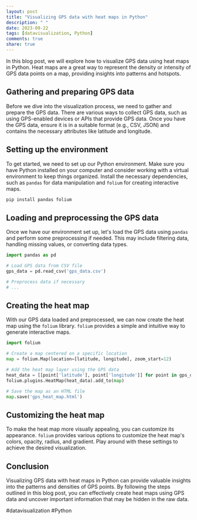 ```yaml
---
layout: post
title: "Visualizing GPS data with heat maps in Python"
description: " "
date: 2023-09-22
tags: [datavisualization, Python]
comments: true
share: true
---
```


In this blog post, we will explore how to visualize GPS data using heat maps in Python. Heat maps are a great way to represent the density or intensity of GPS data points on a map, providing insights into patterns and hotspots.

## Gathering and preparing GPS data
Before we dive into the visualization process, we need to gather and prepare the GPS data. There are various ways to collect GPS data, such as using GPS-enabled devices or APIs that provide GPS data. Once you have the GPS data, ensure it is in a suitable format (e.g., CSV, JSON) and contains the necessary attributes like latitude and longitude.

## Setting up the environment
To get started, we need to set up our Python environment. Make sure you have Python installed on your computer and consider working with a virtual environment to keep things organized. Install the necessary dependencies, such as `pandas` for data manipulation and `folium` for creating interactive maps.

```python
pip install pandas folium
```

## Loading and preprocessing the GPS data
Once we have our environment set up, let's load the GPS data using `pandas` and perform some preprocessing if needed. This may include filtering data, handling missing values, or converting data types.

```python
import pandas as pd

# Load GPS data from CSV file
gps_data = pd.read_csv('gps_data.csv')

# Preprocess data if necessary
# ...
```

## Creating the heat map
With our GPS data loaded and preprocessed, we can now create the heat map using the `folium` library. `folium` provides a simple and intuitive way to generate interactive maps.

```python
import folium

# Create a map centered on a specific location
map = folium.Map(location=[latitude, longitude], zoom_start=12)

# Add the heat map layer using the GPS data
heat_data = [[point['latitude'], point['longitude']] for point in gps_data]
folium.plugins.HeatMap(heat_data).add_to(map)

# Save the map as an HTML file
map.save('gps_heat_map.html')
```

## Customizing the heat map
To make the heat map more visually appealing, you can customize its appearance. `folium` provides various options to customize the heat map's colors, opacity, radius, and gradient. Play around with these settings to achieve the desired visualization.

## Conclusion
Visualizing GPS data with heat maps in Python can provide valuable insights into the patterns and densities of GPS points. By following the steps outlined in this blog post, you can effectively create heat maps using GPS data and uncover important information that may be hidden in the raw data.

#datavisualization #Python